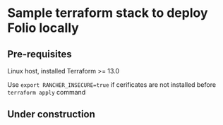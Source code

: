 # Sample terraform stack to deploy Folio locally

## Pre-requisites
Linux host, installed Terraform >= 13.0

Use `export RANCHER_INSECURE=true` if cerificates are not installed before `terraform apply` command

## Under construction

